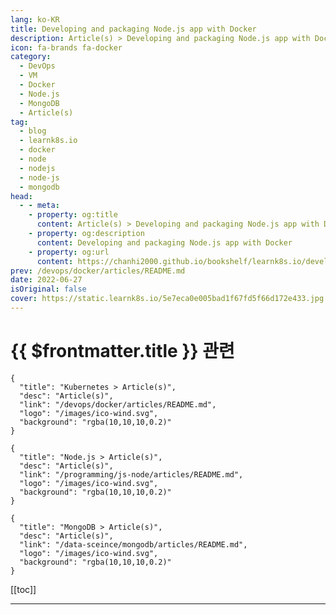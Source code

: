 ```yaml
---
lang: ko-KR
title: Developing and packaging Node.js app with Docker
description: Article(s) > Developing and packaging Node.js app with Docker
icon: fa-brands fa-docker
category:
  - DevOps
  - VM
  - Docker
  - Node.js
  - MongoDB
  - Article(s)
tag:
  - blog
  - learnk8s.io
  - docker
  - node
  - nodejs
  - node-js
  - mongodb
head:
  - - meta:
    - property: og:title
      content: Article(s) > Developing and packaging Node.js app with Docker
    - property: og:description
      content: Developing and packaging Node.js app with Docker
    - property: og:url
      content: https://chanhi2000.github.io/bookshelf/learnk8s.io/developing-and-packaging-nodejs-docker.html
prev: /devops/docker/articles/README.md
date: 2022-06-27
isOriginal: false
cover: https://static.learnk8s.io/5e7eca0e005bad1f67fd5f66d172e433.jpg
---
```


# {{ $frontmatter.title }} 관련

```component VPCard
{
  "title": "Kubernetes > Article(s)",
  "desc": "Article(s)",
  "link": "/devops/docker/articles/README.md",
  "logo": "/images/ico-wind.svg",
  "background": "rgba(10,10,10,0.2)"
}
```

```component VPCard
{
  "title": "Node.js > Article(s)",
  "desc": "Article(s)",
  "link": "/programming/js-node/articles/README.md",
  "logo": "/images/ico-wind.svg",
  "background": "rgba(10,10,10,0.2)"
}
```

```component VPCard
{
  "title": "MongoDB > Article(s)",
  "desc": "Article(s)",
  "link": "/data-sceince/mongodb/articles/README.md",
  "logo": "/images/ico-wind.svg",
  "background": "rgba(10,10,10,0.2)"
}
```

[[toc]]

---

<SiteInfo
  name="Developing and packaging Node.js app with Docker"
  desc="Learn how to develop and package Node.js apps that can be deployed into Kubernetes and scale to millions of requests."
  url="https://learnk8s.io/developing-and-packaging-nodejs-docker"
  logo="https://static.learnk8s.io/f7e5160d4744cf05c46161170b5c11c9.svg"
  preview="https://static.learnk8s.io/5e7eca0e005bad1f67fd5f66d172e433.jpg"/>

<!-- TODO: 작성 -->
